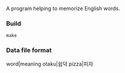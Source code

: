 A program helping to memorize English words.

### Build
```
make
```

### Data file format
word|meaning
otaku|쉽덕
pizza|피자